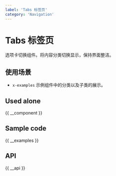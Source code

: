 ```yaml
---
label: 'Tabs 标签页'
category: 'Navigation'
---
```


# Tabs 标签页

选项卡切换组件。将内容分类切换显示，保持界面整洁。

## 使用场景

- `x-examples` 示例组件中的分类以及子类的展示。

## Used alone

{{ __component }}

## Sample code

{{ __examples }}

## API

{{ __api }}
